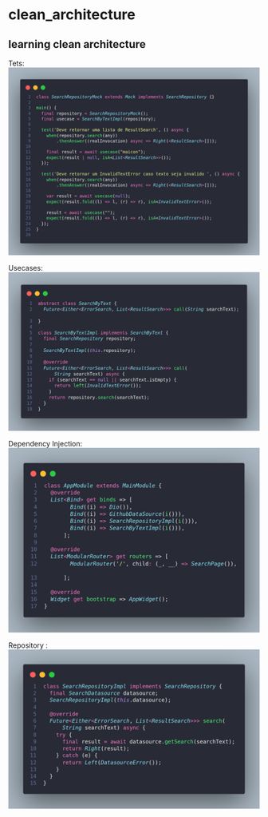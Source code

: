 # clean_architecture

## learning clean architecture

Tets: 
![alt text](./assets/code.png "Tests")

Usecases: 
![alt text](./assets/usecases.png "usecases")

Dependency Injection: 
![alt text](./assets/dependency-injection.png "dependency-injection")


Repository : 
![alt text](./assets/repository.png "dependency-injection")

